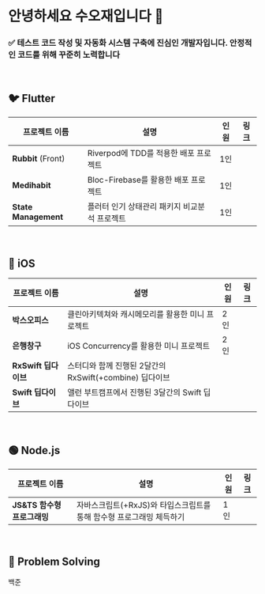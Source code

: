 # 안녕하세요 수오재입니다 👋

### ✅ 테스트 코드 작성 및 자동화 시스템 구축에 진심인 개발자입니다. 안정적인 코드를 위해 꾸준히 노력합니다  <br/>

<br/>


## 🐦 Flutter 
| 프로젝트 이름 | 설명 | 인원 | 링크 |
| --- | --- | --- | --- |
| **Rubbit** (Front) | Riverpod에 TDD를 적용한 배포 프로젝트 | 1인 |  |
| **Medihabit** | Bloc-Firebase를 활용한 배포 프로젝트 | 1인 | |
| **State Management** | 플러터 인기 상태관리 패키지 비교분석 프로젝트 | 1인 | |


<br/>

## 🍎 iOS 
| 프로젝트 이름 | 설명 | 인원 | 링크 |
| --- | --- | --- | --- |
| **박스오피스** | 클린아키텍쳐와 캐시메모리를 활용한 미니 프로젝트 | 2인 | |
| **은행창구** | iOS Concurrency를 활용한 미니 프로젝트 | 2인 | |
| **RxSwift 딥다이브** | 스터디와 함께 진행된 2달간의 RxSwift(+combine) 딥다이브 | | |
| **Swift 딥다이브** | 앨런 부트캠프에서 진행된 3달간의 Swift 딥다이브 | | |


<br/>

## 🟢 Node.js
| 프로젝트 이름 | 설명 | 인원 | 링크 |
| --- | --- | --- | --- |
| **JS&TS 함수형 프로그래밍** | 자바스크립트(+RxJS)와 타입스크립트를 통해 함수형 프로그래밍 체득하기 | 1인 | |

<br/>

## 💯 Problem Solving
백준


